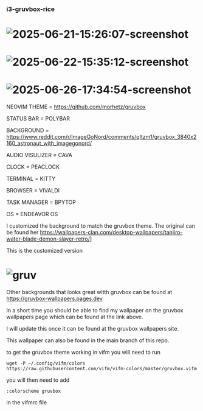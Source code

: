 ### i3-gruvbox-rice
# ![2025-06-21-15:26:07-screenshot](https://github.com/user-attachments/assets/927fa042-1ff1-4ccc-9875-12292675d0bf)
# ![2025-06-22-15:35:12-screenshot](https://github.com/user-attachments/assets/7d430059-5514-4d99-b32b-bb07ba7d5574)
# ![2025-06-26-17:34:54-screenshot](https://github.com/user-attachments/assets/f57c1cad-4097-484b-9078-ad268f3627f9)


NEOVIM THEME = https://github.com/morhetz/gruvbox

STATUS BAR = POLYBAR

BACKGROUND = https://www.reddit.com/r/ImageGoNord/comments/qltzm1/gruvbox_3840x2160_astronaut_with_imagegonord/

AUDIO VISULIZER = CAVA


CLOCK = PEACLOCK

TERMINAL = KITTY

BROWSER = VIVALDI

TASK MANAGER = BPYTOP

OS = ENDEAVOR OS

I customized the background to match the gruvbox theme. The original can be found her https://wallpapers-clan.com/desktop-wallpapers/tanjiro-water-blade-demon-slayer-retro/]

This is the customized version
# ![gruv](https://github.com/user-attachments/assets/cefec775-6222-4320-a4d6-9fa320fbaf28)

Other backgrounds that looks great witth gruvbox can be found at https://gruvbox-wallpapers.pages.dev

In a short time you should be able to find my wallpaper on the gruvbox wallpapers page which can be found at the link above.

I will update this once it can be found at the gruvbox wallpapers site.

This wallpaper can also be found in the main branch of this repo.

to get the gruvbox theme working in vifm you will need to run 
```
wget -P ~/.config/vifm/colors https://raw.githubusercontent.com/vifm/vifm-colors/master/gruvbox.vifm
```
you will then need to add 
```
:colorscheme gruvbox
```
 in the vifmrc file

